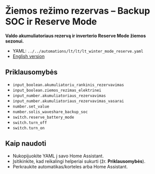 # Žiemos režimo rezervas – Backup SOC ir Reserve Mode

**Valdo akumuliatoriaus rezervą ir inverterio Reserve Mode žiemos sezonui.**

- YAML: `../../automations/lt/lt/lt_winter_mode_reserve.yaml`
- [English version](../en/lt_winter_mode_reserve.md)

## Priklausomybės
- `input_boolean.akumuliatoriu_rankinis_rezervavimas`
- `input_boolean.ziemos_rezimas_elektrinei`
- `input_number.akumuliatoriaus_rezervavimas`
- `input_number.akumuliatoriaus_rezervavimas_vasarai`
- `number.set_value`
- `number.solis_waveshare_backup_soc`
- `switch.reserve_battery_mode`
- `switch.turn_off`
- `switch.turn_on`

## Kaip naudoti
- Nukopijuokite YAML į savo Home Assistant.
- Įsitikinkite, kad reikalingi helperiai sukurti (žr. **Priklausomybės**).
- Perkraukite automatikas/korteles arba Home Assistant.